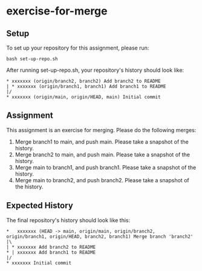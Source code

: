 # exercise-for-merge

## Setup
To set up your repository for this assignment, please run:

```
bash set-up-repo.sh
```

After running set-up-repo.sh, your repository's history should look like:

```
* xxxxxxx (origin/branch2, branch2) Add branch2 to README
| * xxxxxxx (origin/branch1, branch1) Add branch1 to README
|/  
* xxxxxxx (origin/main, origin/HEAD, main) Initial commit
```

## Assignment
This assignment is an exercise for merging. Please do the following merges:

1. Merge branch1 to main, and push main. Please take a snapshot of the history.
2. Merge branch2 to main, and push main. Please take a snapshot of the history.
3. Merge main to branch1, and push branch1. Please take a snapshot of the history.
4. Merge main to branch2, and push branch2. Please take a snapshot of the history.

## Expected History
The final repository's history should look like this:
```
*   xxxxxxx (HEAD -> main, origin/main, origin/branch2, origin/branch1, origin/HEAD, branch2, branch1) Merge branch 'branch2'
|\  
| * xxxxxxx Add branch2 to README
* | xxxxxxx Add branch1 to README
|/  
* xxxxxxx Initial commit
```